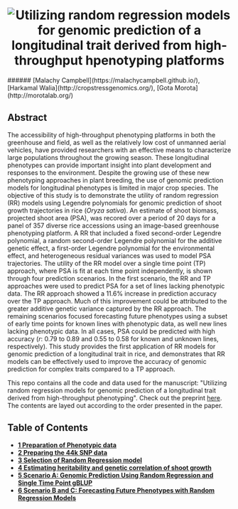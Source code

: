 <h1 align="center">
  <img alt=" Utilizing random regression models for genomic prediction of a longitudinal trait derived from high-throughput hpenotyping platforms" />
</h1>
###### [Malachy Campbell](https://malachycampbell.github.io/), [Harkamal Walia](http://cropstressgenomics.org/), [Gota Morota](http://morotalab.org/)

## Abstract
The accessibility of high-throughput phenotyping platforms in both the greenhouse and field, as well as the relatively low cost of unmanned aerial vehicles, have provided researchers with an effective means to characterize large populations throughout the growing season. These longitudinal phenotypes can provide important insight into plant development and responses to the environment. Despite the growing use of these new phenotyping approaches in plant breeding, the use of genomic prediction models for longitudinal phenotypes is limited in major crop species. The objective of this study is to demonstrate the utility of random regression (RR) models using Legendre polynomials for genomic prediction of shoot growth trajectories in rice (*Oryza sativa*). An estimate of shoot biomass, projected shoot area (PSA), was recored over a period of 20 days for a panel of 357 diverse rice accessions using an image-based greenhouse phenotyping platform. A RR that included a fixed second-order Legendre polynomial, a random second-order Legendre polynomial for the additive genetic effect, a first-order Legendre polynomial for the environmental effect, and heterogeneous residual variances was used to model PSA trajectories. The utility of the RR model over a single time point (TP) approach, where PSA is fit at each time point independently, is shown through four prediction scenarios. In the first scenario, the RR and TP approaches were used to predict PSA for a set of lines lacking phenotypic data. The RR approach showed a 11.6% increase in prediction accuracy over the TP approach. Much of this improvement could be attributed to the greater additive genetic variance captured by the RR approach. The remaining scenarios focused forecasting future phenotypes using a subset of early time points for known lines with phenotypic data, as well new lines lacking phenotypic data. In all cases, PSA could be predicted with high accuracy (*r*: 0.79 to 0.89 and 0.55 to 0.58 for known and unknown lines, respectively). This study provides the first application of RR models for genomic prediction of a longitudinal trait in rice, and demonstrates that RR models can be effectively used to improve the accuracy of genomic prediction for complex traits compared to a TP approach.

This repo contains all the code and data used for the manuscript: "Utilizing random regression models for genomic prediction of a longitudinal trait derived from high-throughput phenotyping". Check out the preprint [here](https://www.biorxiv.org/content/early/2018/05/11/319897). The contents are layed out according to the order presented in the paper.

## Table of Contents

* [**1 Preparation of Phenotypic data**](Rmarkdownfiles/1.Phenoprep.html)
* [**2 Preparing the 44k SNP data**](Rmarkdownfiles/2.Genoprep.html)
* [**3 Selection of Random Regression model**](Rmarkdownfiles/3.RRmodelselection.html)
* [**4 Estimating heritability and genetic correlation of shoot growth**](Rmarkdownfiles/4.Heritability.html)
* [**5 Scenario A: Genomic Prediction Using Random Regression and Single Time Point gBLUP**](Rmarkdownfiles/5.ScenarioA.html)
* [**6 Scenario B and C: Forecasting Future Phenotypes with Random Regression Models**](Rmarkdownfiles/1.Phenoprep.html)
